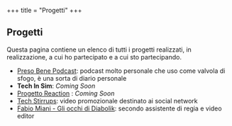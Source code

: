 +++
title = "Progetti"
+++

## Progetti

Questa pagina contiene un elenco di tutti i progetti realizzati, in realizzazione, a cui ho partecipato e a cui sto partecipando.

* [Preso Bene Podcast](https://open.spotify.com/show/3QUPN9AlJcv0PH3DKlZeKb): podcast molto personale che uso come valvola di sfogo, è una sorta di diario personale
* **Tech In Sim**: *Coming Soon*
* [Progetto Reaction](https://www.agingproject.uniupo.it/reaction/) : *Coming Soon*
* [Tech Stirrups](https://www.youtube.com/watch?v=kBlrPLhcwmQ): video promozionale destinato ai social network
* [Fabio Miani - Gli occhi di Diabolik](https://www.youtube.com/watch?v=23B9sjpd7ZY): secondo assistente di regia e video editor 